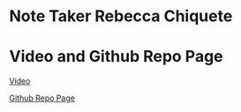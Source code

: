 # Note Taker Rebecca Chiquete


# Video and Github Repo Page 

[Video](https://drive.google.com/file/d/1NZgcleFqCR6N8OKELM8NCXb_xfb1By5S/view)

[Github Repo Page](https://github.com/rebeccachiquete/Note-Taker)
 


